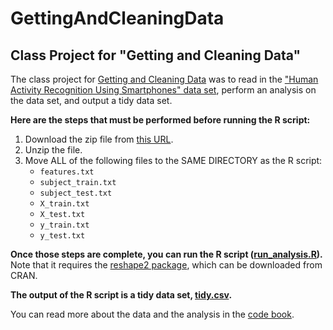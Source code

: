 # GettingAndCleaningData
## Class Project for "Getting and Cleaning Data"

The class project for [Getting and Cleaning Data](https://www.coursera.org/course/getdata) was to read in the ["Human Activity Recognition Using Smartphones" data set](http://archive.ics.uci.edu/ml/datasets/Human+Activity+Recognition+Using+Smartphones), perform an analysis on the data set, and output a tidy data set.

**Here are the steps that must be performed before running the R script:**

1. Download the zip file from [this URL](https://d396qusza40orc.cloudfront.net/getdata%2Fprojectfiles%2FUCI%20HAR%20Dataset.zip).
2. Unzip the file.
3. Move ALL of the following files to the SAME DIRECTORY as the R script:
	* `features.txt`
	* `subject_train.txt`
	* `subject_test.txt`
	* `X_train.txt`
	* `X_test.txt`
	* `y_train.txt`
	* `y_test.txt`

**Once those steps are complete, you can run the R script ([run_analysis.R](run_analysis.R)).** Note that it requires the [reshape2 package](http://cran.r-project.org/web/packages/reshape2/index.html), which can be downloaded from CRAN.

**The output of the R script is a tidy data set, [tidy.csv](tidy.csv).**

You can read more about the data and the analysis in the [code book](CodeBook.md).
